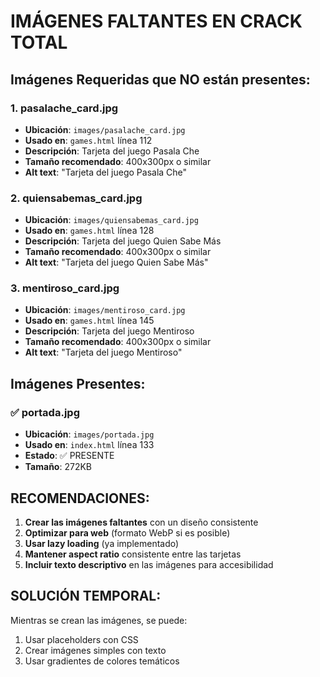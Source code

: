 # IMÁGENES FALTANTES EN CRACK TOTAL

## Imágenes Requeridas que NO están presentes:

### 1. **pasalache_card.jpg**
- **Ubicación**: `images/pasalache_card.jpg`
- **Usado en**: `games.html` línea 112
- **Descripción**: Tarjeta del juego Pasala Che
- **Tamaño recomendado**: 400x300px o similar
- **Alt text**: "Tarjeta del juego Pasala Che"

### 2. **quiensabemas_card.jpg**
- **Ubicación**: `images/quiensabemas_card.jpg`
- **Usado en**: `games.html` línea 128
- **Descripción**: Tarjeta del juego Quien Sabe Más
- **Tamaño recomendado**: 400x300px o similar
- **Alt text**: "Tarjeta del juego Quien Sabe Más"

### 3. **mentiroso_card.jpg**
- **Ubicación**: `images/mentiroso_card.jpg`
- **Usado en**: `games.html` línea 145
- **Descripción**: Tarjeta del juego Mentiroso
- **Tamaño recomendado**: 400x300px o similar
- **Alt text**: "Tarjeta del juego Mentiroso"

## Imágenes Presentes:

### ✅ **portada.jpg**
- **Ubicación**: `images/portada.jpg`
- **Usado en**: `index.html` línea 133
- **Estado**: ✅ PRESENTE
- **Tamaño**: 272KB

## RECOMENDACIONES:

1. **Crear las imágenes faltantes** con un diseño consistente
2. **Optimizar para web** (formato WebP si es posible)
3. **Usar lazy loading** (ya implementado)
4. **Mantener aspect ratio** consistente entre las tarjetas
5. **Incluir texto descriptivo** en las imágenes para accesibilidad

## SOLUCIÓN TEMPORAL:

Mientras se crean las imágenes, se puede:
1. Usar placeholders con CSS
2. Crear imágenes simples con texto
3. Usar gradientes de colores temáticos 